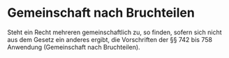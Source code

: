 # Gemeinschaft nach Bruchteilen

Steht ein Recht mehreren gemeinschaftlich zu, so finden, sofern sich nicht aus dem Gesetz ein anderes ergibt, die Vorschriften der §§ 742 bis 758 Anwendung (Gemeinschaft nach Bruchteilen).